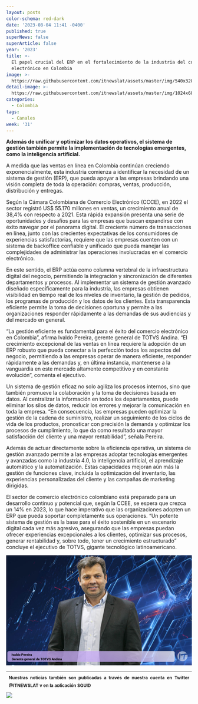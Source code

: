 ```yaml
---
layout: posts
color-schema: red-dark
date: '2023-08-04 11:41 -0400'
published: true
superNews: false
superArticle: false
year: '2023'
title: >-
  El papel crucial del ERP en el fortalecimiento de la industria del comercio
  electrónico en Colombia
image: >-
  https://raw.githubusercontent.com/itnewslat/assets/master/img/540x320/Ivaldo-Pereira-p.jpg
detail-image: >-
  https://raw.githubusercontent.com/itnewslat/assets/master/img/1024x680/Ivaldo-Pereira-g.jpg
categories:
  - Colombia
tags:
  - Canales
week: '31'
---
```

**Además de unificar y optimizar los datos operativos, el sistema de gestión también permite la implementación de tecnologías emergentes, como la inteligencia artificial.**

A medida que las ventas en línea en Colombia continúan creciendo exponencialmente, esta industria comienza a identificar la necesidad de un sistema de gestión (ERP), que pueda apoyar a las empresas brindando una visión completa de toda la operación: compras, ventas, producción, distribución y entregas.

Según la Cámara Colombiana de Comercio Electrónico (CCCE), en 2022 el sector registró US$ 55.170 millones en ventas, un crecimiento anual de 38,4% con respecto a 2021. Esta rápida expansión presenta una serie de oportunidades y desafíos para las empresas que buscan expandirse con éxito navegar por el panorama digital. El creciente número de transacciones en línea, junto con las crecientes expectativas de los consumidores de experiencias satisfactorias, requiere que las empresas cuenten con un sistema de backoffice confiable y unificado que pueda manejar las complejidades de administrar las operaciones involucradas en el comercio electrónico.

En este sentido, el ERP actúa como columna vertebral de la infraestructura digital del negocio, permitiendo la integración y sincronización de diferentes departamentos y procesos. Al implementar un sistema de gestión avanzado diseñado específicamente para la industria, las empresas obtienen visibilidad en tiempo real de los niveles de inventario, la gestión de pedidos, los programas de producción y los datos de los clientes. Esta transparencia eficiente permite la toma de decisiones oportuna y permite a las organizaciones responder rápidamente a las demandas de sus audiencias y del mercado en general.

“La gestión eficiente es fundamental para el éxito del comercio electrónico en Colombia”, afirma Ivaldo Pereira, gerente general de TOTVS Andina. “El crecimiento excepcional de las ventas en línea requiere la adopción de un ERP robusto que pueda conectar a la perfección todos los aspectos del negocio, permitiendo a las empresas operar de manera eficiente, responder rápidamente a las demandas y, en última instancia, mantenerse a la vanguardia en este mercado altamente competitivo y en constante evolución”, comenta el ejecutivo.

Un sistema de gestión eficaz no solo agiliza los procesos internos, sino que también promueve la colaboración y la toma de decisiones basada en datos. Al centralizar la información en todos los departamentos, puede eliminar los silos de datos, reducir los errores y mejorar la comunicación en toda la empresa. “En consecuencia, las empresas pueden optimizar la gestión de la cadena de suministro, realizar un seguimiento de los ciclos de vida de los productos, pronosticar con precisión la demanda y optimizar los procesos de cumplimiento, lo que da como resultado una mayor satisfacción del cliente y una mayor rentabilidad”, señala Pereira.

Además de actuar directamente sobre la eficiencia operativa, un sistema de gestión avanzado permite a las empresas adoptar tecnologías emergentes y avanzadas como la industria 4.0, la inteligencia artificial, el aprendizaje automático y la automatización. Estas capacidades mejoran aún más la gestión de funciones clave, incluida la optimización del inventario, las experiencias personalizadas del cliente y las campañas de marketing dirigidas.

El sector de comercio electrónico colombiano está preparado para un desarrollo continuo y potencial que, según la CCEE, se espera que crezca un 14% en 2023, lo que hace imperativo que las organizaciones adopten un ERP que pueda soportar completamente sus operaciones. “Un potente sistema de gestión es la base para el éxito sostenible en un escenario digital cada vez más agresivo, asegurando que las empresas puedan ofrecer experiencias excepcionales a los clientes, optimizar sus procesos, generar rentabilidad y, sobre todo, tener un crecimiento estructurado” concluye el ejecutivo de TOTVS, gigante tecnológico latinoamericano.

![](https://raw.githubusercontent.com/itnewslat/assets/master/img/540x320/Ivaldo-Pereira-p.jpg)

<table style="height: 42px;" width="569">
<tbody>
<tr>
<td style="text-align: justify;"><sub><strong>Nuestras noticias también son publicadas a través de nuestra cuenta en Twitter <a href="https://twitter.com/itnewslat?lang=es">@ITNEWSLAT</a> y en la aplicación <a href="https://squidapp.co/en/">SQUID</a></strong></sub></td>
</tr>
</tbody>
</table>

<img src="https://tracker.metricool.com/c3po.jpg?hash=56f88a41e39ab42c063cc51676587a04"/>